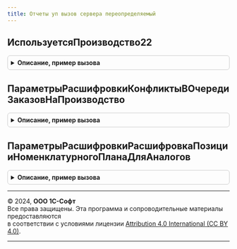 ```yaml
---
title: Отчеты уп вызов сервера переопределяемый
---
```



## ИспользуетсяПроизводство22
<details style="margin: 1em 0; padding: 0.5em; border: 1px solid #ccc; border-radius: 6px;">

<summary style="font-weight: bold; cursor: pointer;">Описание, пример вызова</summary>

```bsl

//++ НЕ УТКА

// Вызывается из модуля ОтчетыУПКлиентПереопределяемый для отчета "ЗагрузкаВидовРабочихЦентров".
//
// Возвращаемое значение:
//	Булево - флаг использования подсистемы управления производством версии 2.2
//
Функция ИспользуетсяПроизводство22() Экспорт
```

Пример вызова
```bsl
Результат = ОтчетыУПВызовСервераПереопределяемый.ИспользуетсяПроизводство22() 
```
</details>

## ПараметрыРасшифровкиКонфликтыВОчередиЗаказовНаПроизводство
<details style="margin: 1em 0; padding: 0.5em; border: 1px solid #ccc; border-radius: 6px;">

<summary style="font-weight: bold; cursor: pointer;">Описание, пример вызова</summary>

```bsl

// Вызывается из модуля ОтчетыУПКлиентПереопределяемый для отчета "КонфликтыВОчередиЗаказовНаПроизводство".
//
// Параметры:
//	Расшифровка - ИдентификаторРасшифровкиКомпоновкиДанных - Расшифровка отчета
//	АдресДанныхРасшифровки - Строка - Адрес временного хранилища данных расшифровки
//
// Возвращаемое значение:
//	Структура
//
Функция ПараметрыРасшифровкиКонфликтыВОчередиЗаказовНаПроизводство(Расшифровка, АдресДанныхРасшифровки) Экспорт
```

Пример вызова
```bsl
Результат = ОтчетыУПВызовСервераПереопределяемый.ПараметрыРасшифровкиКонфликтыВОчередиЗаказовНаПроизводство(Расшифровка, АдресДанныхРасшифровки) 
```
</details>

## ПараметрыРасшифровкиРасшифровкаПозицииНоменклатурногоПланаДляАналогов
<details style="margin: 1em 0; padding: 0.5em; border: 1px solid #ccc; border-radius: 6px;">

<summary style="font-weight: bold; cursor: pointer;">Описание, пример вызова</summary>

```bsl

// Формирует параметры расшифровки аналогов
//
// Параметры:
//  ПараметрыДействия    - см. ОтчетыУПКлиентПереопределяемый.ВыполнитьДействиеРасшифровки.ПараметрыДействия
//  ПараметрыРасшифровки - см. ОтчетыУПКлиентПереопределяемый.ВыполнитьДействиеРасшифровки.ПараметрыРасшифровки
//
// Возвращаемое значение:
//  см. АналогиМатериалов.ПараметрыВыбораАналогов
//
Функция ПараметрыРасшифровкиРасшифровкаПозицииНоменклатурногоПланаДляАналогов( Экспорт
```

Пример вызова
```bsl
Результат = ОтчетыУПВызовСервераПереопределяемый.ПараметрыРасшифровкиРасшифровкаПозицииНоменклатурногоПланаДляАналогов();
```
</details>

---

© 2024, **ООО 1С-Софт**  
Все права защищены. Эта программа и сопроводительные материалы предоставляются  
в соответствии с условиями лицензии [Attribution 4.0 International (CC BY 4.0)](https://creativecommons.org/licenses/by/4.0/legalcode).

---
